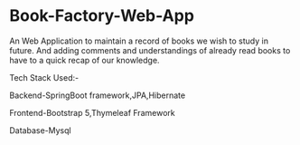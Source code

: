 # Book-Factory-Web-App
An Web Application to maintain a record of books we wish to study in future.
And adding comments and understandings of already read books to have to a quick recap of our knowledge.

Tech Stack Used:-

Backend-SpringBoot framework,JPA,Hibernate

Frontend-Bootstrap 5,Thymeleaf Framework

Database-Mysql
